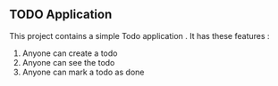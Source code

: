 ## TODO Application 

This project contains a simple Todo application .
It has these features : 

1. Anyone can create a todo 
2. Anyone can see the todo 
3. Anyone can mark a todo as done 